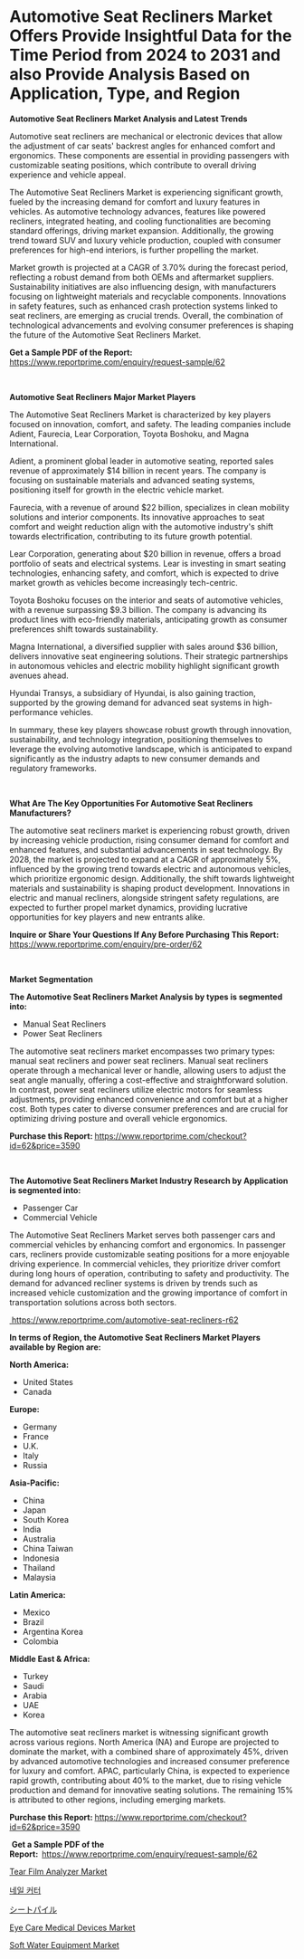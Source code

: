 <p><h1>Automotive Seat Recliners Market Offers Provide Insightful Data for the Time Period from 2024 to 2031 and also Provide Analysis Based on Application, Type, and Region</h1></p><p><strong>Automotive Seat Recliners Market Analysis and Latest Trends</strong></p>
<p><p>Automotive seat recliners are mechanical or electronic devices that allow the adjustment of car seats' backrest angles for enhanced comfort and ergonomics. These components are essential in providing passengers with customizable seating positions, which contribute to overall driving experience and vehicle appeal. </p><p>The Automotive Seat Recliners Market is experiencing significant growth, fueled by the increasing demand for comfort and luxury features in vehicles. As automotive technology advances, features like powered recliners, integrated heating, and cooling functionalities are becoming standard offerings, driving market expansion. Additionally, the growing trend toward SUV and luxury vehicle production, coupled with consumer preferences for high-end interiors, is further propelling the market.</p><p>Market growth is projected at a CAGR of 3.70% during the forecast period, reflecting a robust demand from both OEMs and aftermarket suppliers. Sustainability initiatives are also influencing design, with manufacturers focusing on lightweight materials and recyclable components. Innovations in safety features, such as enhanced crash protection systems linked to seat recliners, are emerging as crucial trends. Overall, the combination of technological advancements and evolving consumer preferences is shaping the future of the Automotive Seat Recliners Market.</p></p>
<p><strong>Get a Sample PDF of the Report:&nbsp;</strong> <a href="https://www.reportprime.com/enquiry/request-sample/62">https://www.reportprime.com/enquiry/request-sample/62</a></p>
<p>&nbsp;</p>
<p><strong>Automotive Seat Recliners Major Market Players</strong></p>
<p><p>The Automotive Seat Recliners Market is characterized by key players focused on innovation, comfort, and safety. The leading companies include Adient, Faurecia, Lear Corporation, Toyota Boshoku, and Magna International. </p><p>Adient, a prominent global leader in automotive seating, reported sales revenue of approximately $14 billion in recent years. The company is focusing on sustainable materials and advanced seating systems, positioning itself for growth in the electric vehicle market.</p><p>Faurecia, with a revenue of around $22 billion, specializes in clean mobility solutions and interior components. Its innovative approaches to seat comfort and weight reduction align with the automotive industry's shift towards electrification, contributing to its future growth potential.</p><p>Lear Corporation, generating about $20 billion in revenue, offers a broad portfolio of seats and electrical systems. Lear is investing in smart seating technologies, enhancing safety, and comfort, which is expected to drive market growth as vehicles become increasingly tech-centric.</p><p>Toyota Boshoku focuses on the interior and seats of automotive vehicles, with a revenue surpassing $9.3 billion. The company is advancing its product lines with eco-friendly materials, anticipating growth as consumer preferences shift towards sustainability.</p><p>Magna International, a diversified supplier with sales around $36 billion, delivers innovative seat engineering solutions. Their strategic partnerships in autonomous vehicles and electric mobility highlight significant growth avenues ahead.</p><p>Hyundai Transys, a subsidiary of Hyundai, is also gaining traction, supported by the growing demand for advanced seat systems in high-performance vehicles.</p><p>In summary, these key players showcase robust growth through innovation, sustainability, and technology integration, positioning themselves to leverage the evolving automotive landscape, which is anticipated to expand significantly as the industry adapts to new consumer demands and regulatory frameworks.</p></p>
<p>&nbsp;</p>
<p><strong>What Are The Key Opportunities For Automotive Seat Recliners Manufacturers?</strong></p>
<p><p>The automotive seat recliners market is experiencing robust growth, driven by increasing vehicle production, rising consumer demand for comfort and enhanced features, and substantial advancements in seat technology. By 2028, the market is projected to expand at a CAGR of approximately 5%, influenced by the growing trend towards electric and autonomous vehicles, which prioritize ergonomic design. Additionally, the shift towards lightweight materials and sustainability is shaping product development. Innovations in electric and manual recliners, alongside stringent safety regulations, are expected to further propel market dynamics, providing lucrative opportunities for key players and new entrants alike.</p></p>
<p><strong>Inquire or Share Your Questions If Any Before Purchasing This Report:</strong> <a href="https://www.reportprime.com/enquiry/pre-order/62">https://www.reportprime.com/enquiry/pre-order/62</a></p>
<p>&nbsp;</p>
<p><strong>Market Segmentation</strong></p>
<p><strong>The Automotive Seat Recliners Market Analysis by types is segmented into:</strong></p>
<p><ul><li>Manual Seat Recliners</li><li>Power Seat Recliners</li></ul></p>
<p><p>The automotive seat recliners market encompasses two primary types: manual seat recliners and power seat recliners. Manual seat recliners operate through a mechanical lever or handle, allowing users to adjust the seat angle manually, offering a cost-effective and straightforward solution. In contrast, power seat recliners utilize electric motors for seamless adjustments, providing enhanced convenience and comfort but at a higher cost. Both types cater to diverse consumer preferences and are crucial for optimizing driving posture and overall vehicle ergonomics.</p></p>
<p><strong>Purchase this Report:&nbsp;</strong><a href="https://www.reportprime.com/checkout?id=62&price=3590">https://www.reportprime.com/checkout?id=62&price=3590</a></p>
<p>&nbsp;</p>
<p><strong>The Automotive Seat Recliners Market Industry Research by Application is segmented into:</strong></p>
<p><ul><li>Passenger Car</li><li>Commercial Vehicle</li></ul></p>
<p><p>The Automotive Seat Recliners Market serves both passenger cars and commercial vehicles by enhancing comfort and ergonomics. In passenger cars, recliners provide customizable seating positions for a more enjoyable driving experience. In commercial vehicles, they prioritize driver comfort during long hours of operation, contributing to safety and productivity. The demand for advanced recliner systems is driven by trends such as increased vehicle customization and the growing importance of comfort in transportation solutions across both sectors.</p></p>
<p><a href="https://www.reportprime.com/automotive-seat-recliners-r62">&nbsp;https://www.reportprime.com/automotive-seat-recliners-r62</a></p>
<p><strong>In terms of Region, the Automotive Seat Recliners Market Players available by Region are:</strong></p>
<p>
    <p> <strong> North America: </strong>
        <ul>
            <li>United States</li>
            <li>Canada</li>
        </ul>
        </p> 
    <p> <strong> Europe: </strong>
        <ul>
            <li>Germany</li>
            <li>France</li>
            <li>U.K.</li>
            <li>Italy</li>
            <li>Russia</li>
        </ul>
        </p> 
    <p> <strong> Asia-Pacific: </strong>
        <ul>
            <li>China</li>
            <li>Japan</li>
            <li>South Korea</li>
            <li>India</li>
            <li>Australia</li>
            <li>China Taiwan</li>
            <li>Indonesia</li>
            <li>Thailand</li>
            <li>Malaysia</li>
        </ul>
        </p> 
    <p> <strong> Latin America: </strong>
        <ul>
            <li>Mexico</li>
            <li>Brazil</li>
            <li>Argentina Korea</li>
            <li>Colombia</li>
        </ul>
        </p> 
    <p> <strong> Middle East & Africa: </strong>
        <ul>
            <li>Turkey</li>
            <li>Saudi</li>
            <li>Arabia</li>
            <li>UAE</li>
            <li>Korea</li>
        </ul>
    </p>
    </p>
<p><p>The automotive seat recliners market is witnessing significant growth across various regions. North America (NA) and Europe are projected to dominate the market, with a combined share of approximately 45%, driven by advanced automotive technologies and increased consumer preference for luxury and comfort. APAC, particularly China, is expected to experience rapid growth, contributing about 40% to the market, due to rising vehicle production and demand for innovative seating solutions. The remaining 15% is attributed to other regions, including emerging markets.</p></p>
<p><strong>Purchase this Report: </strong><a href="https://www.reportprime.com/checkout?id=62&price=3590">https://www.reportprime.com/checkout?id=62&price=3590</a></p>
<p>&nbsp;<strong>Get a Sample PDF of the Report:&nbsp;&nbsp;</strong><a href="https://www.reportprime.com/enquiry/request-sample/62">https://www.reportprime.com/enquiry/request-sample/62</a></p>
<p><strong></strong></p>
<p><p><a href="https://issuu.com/reportprime-2/docs/tear-film-analyzer-market-size-2030_8c7f0992d3c160">Tear Film Analyzer Market</a></p><p><a href="https://medium.com/@scothall80/%EB%84%A4%EC%9D%BC%EC%BB%B7%ED%84%B0-%EC%8B%9C%EC%9E%A5-%EC%A0%84%EB%A7%9D-2024%EB%85%84%EB%B6%80%ED%84%B0-2031%EB%85%84%EA%B9%8C%EC%A7%80%EC%9D%98-%EA%B8%80%EB%A1%9C%EB%B2%8C-%EC%8B%9C%EC%9E%A5-%EB%8F%99%ED%96%A5-%EB%B0%8F-%EB%B6%84%EC%84%9D-175%ED%8E%98%EC%9D%B4%EC%A7%80-%EB%B6%84%EB%9F%89-f3463516b827">네일 커터</a></p><p><a href="https://medium.com/@charm854/%E3%82%B7%E3%83%BC%E3%83%88%E3%83%91%E3%82%A4%E3%83%AB%E5%B8%82%E5%A0%B4%E3%81%AE%E6%96%B0%E8%88%88%E3%83%88%E3%83%AC%E3%83%B3%E3%83%89%E3%81%A8%E5%B0%86%E6%9D%A5%E3%81%AE%E5%B1%95%E6%9C%9B-2024%E5%B9%B4%E3%81%8B%E3%82%892031%E5%B9%B4%E3%81%BE%E3%81%A7%E3%81%AE%E6%9C%9F%E9%96%93%E3%81%AB%E3%81%8A%E3%81%91%E3%82%8B-6d10d99cbb10">シートパイル</a></p><p><a href="https://issuu.com/reportprime-2/docs/eye-care-medical-devices-market-siz_f7a31eb2786c1f">Eye Care Medical Devices Market</a></p><p><a href="https://medium.com/@jennyflatoue9/soft-water-equipment-market-size-share-trends-analysis-report-by-product-salt-based-water-e445c9c066f1">Soft Water Equipment Market</a></p></p>